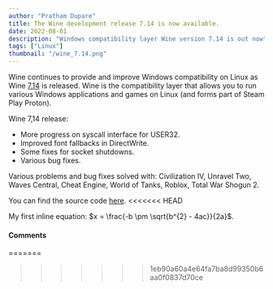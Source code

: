 ```yaml
---
author: "Pratham Dupare"
title: The Wine development release 7.14 is now available.
date: 2022-08-01
description: "Windows compatibility layer Wine version 7.14 is out now"
tags: ["Linux"]
thumbnail: "/wine_7.14.png"
---
```


Wine continues to provide and improve Windows compatibility on Linux as Wine [7.14](https://www.winehq.org/announce/7.14) is released. Wine is the compatibility layer that allows you to run various Windows applications and games on Linux (and forms part of Steam Play Proton). 

Wine 7,14 release: 
  - More progress on syscall interface for USER32.
  - Improved font fallbacks in DirectWrite.
  - Some fixes for socket shutdowns.
  - Various bug fixes.

Various problems and bug fixes solved with:  Civilization IV, Unravel Two, Waves Central, Cheat Engine, World of Tanks, Roblox, Total War Shogun 2.
 
You can find the source code [here](https://dl.winehq.org/wine/source/7.x/wine-7.14.tar.xz).
<<<<<<< HEAD


My first inline equation: $x = \frac{-b \pm \sqrt{b^{2} - 4ac}}{2a}$.

#### Comments

<script src="https://utteranc.es/client.js"
        repo="prathamdupare/fosspage_web"
        issue-term="pathname"
        label="Comment"
        theme="github-light"
        crossorigin="anonymous"
        async>
</script>
=======
>>>>>>> 1eb90a60a4e64fa7ba8d99350b6aa0f0837d70ce
